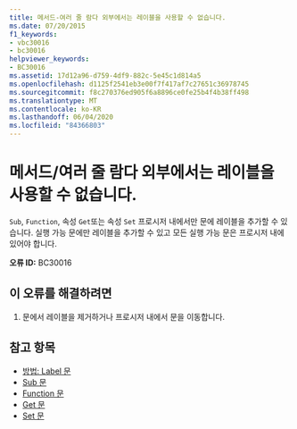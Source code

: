 ```yaml
---
title: 메서드-여러 줄 람다 외부에서는 레이블을 사용할 수 없습니다.
ms.date: 07/20/2015
f1_keywords:
- vbc30016
- bc30016
helpviewer_keywords:
- BC30016
ms.assetid: 17d12a96-d759-4df9-882c-5e45c1d814a5
ms.openlocfilehash: d1125f2541eb3e00f7f417af7c27651c36978745
ms.sourcegitcommit: f8c270376ed905f6a8896ce0fe25b4f4b38ff498
ms.translationtype: MT
ms.contentlocale: ko-KR
ms.lasthandoff: 06/04/2020
ms.locfileid: "84366803"
---
```

# <a name="labels-are-not-valid-outside-methodsmultiline-lambdas"></a>메서드/여러 줄 람다 외부에서는 레이블을 사용할 수 없습니다.
`Sub`, `Function`, 속성 `Get`또는 속성 `Set` 프로시저 내에서만 문에 레이블을 추가할 수 있습니다. 실행 가능 문에만 레이블을 추가할 수 있고 모든 실행 가능 문은 프로시저 내에 있어야 합니다.  
  
 **오류 ID:** BC30016  
  
## <a name="to-correct-this-error"></a>이 오류를 해결하려면  
  
1. 문에서 레이블을 제거하거나 프로시저 내에서 문을 이동합니다.  
  
## <a name="see-also"></a>참고 항목

- [방법: Label 문](../programming-guide/program-structure/how-to-label-statements.md)
- [Sub 문](../language-reference/statements/sub-statement.md)
- [Function 문](../language-reference/statements/function-statement.md)
- [Get 문](../language-reference/statements/get-statement.md)
- [Set 문](../language-reference/statements/set-statement.md)
